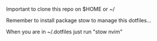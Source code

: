 Important to clone this repo on $HOME or ~/

Remember to install package stow to manage this dotfiles...

When you are in ~/.dotfiles just run "stow nvim"
